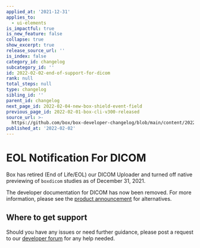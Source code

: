 ```yaml
---
applied_at: '2021-12-31'
applies_to:
  - ui-elements
is_impactful: true
is_new_feature: false
collapse: true
show_excerpt: true
release_source_url: ''
is_index: false
category_id: changelog
subcategory_id: ''
id: 2022-02-02-end-of-support-for-dicom
rank: null
total_steps: null
type: changelog
sibling_id: ''
parent_id: changelog
next_page_id: 2022-02-04-new-box-shield-event-field
previous_page_id: 2022-02-01-box-cli-v300-released
source_url: >-
  https://github.com/box/box-developer-changelog/blob/main/content/2022/02-02-end-of-support-for-dicom.md
published_at: '2022-02-02'
---
```

# EOL Notification For DICOM

Box has retired (End of Life/EOL) our DICOM Uploader and turned off native previewing of `boxdicom` studies as of December 31, 2021.

<!-- more -->

The developer documentation for DICOM has now been removed. For more information, please see the [product announcement][2] for alternatives.

## Where to get support

Should you have any issues or need further guidance, please post a request to
our [developer forum][1] for any help needed.

[1]: https://support.box.com/hc/en-us/community/topics/360001932973-Platform-and-Developer-Forum
[2]: https://support.box.com/hc/en-us/articles/1500005724681-Box-DICOM-EOL-on-December-31-2021